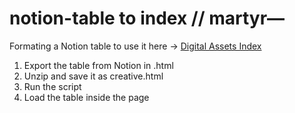 # notion-table to index // martyr⁠—

Formating a Notion table to use it here → [Digital Assets Index](https://martyr.shop/blogs/posts/digital-assets-index)

1. Export the table from Notion in .html
2. Unzip and save it as creative.html
3. Run the script
4. Load the table inside the page